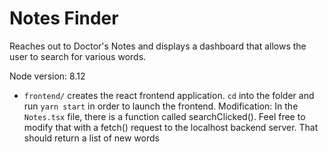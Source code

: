 # Notes Finder

Reaches out to Doctor's Notes and displays a dashboard that allows the user to search for various words. 

Node version: 8.12

- `frontend/` creates the react frontend application. `cd` into the folder and run `yarn start` in order to launch the frontend. Modification: In the `Notes.tsx` file, there is a function called searchClicked(). Feel free to modify that with a fetch() request to the localhost backend server. That should return a list of new words
